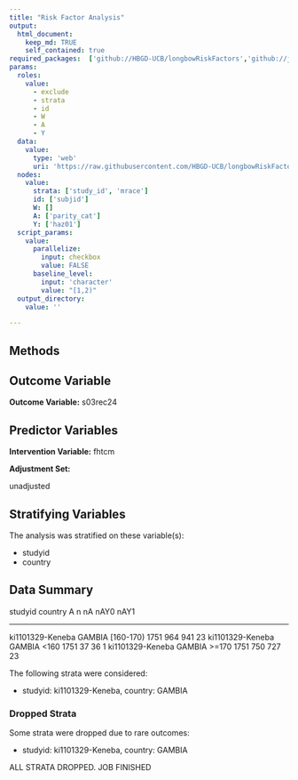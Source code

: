 ```yaml
---
title: "Risk Factor Analysis"
output: 
  html_document:
    keep_md: TRUE
    self_contained: true
required_packages:  ['github://HBGD-UCB/longbowRiskFactors','github://jeremyrcoyle/skimr@vector_types', 'github://tlverse/delayed']
params:
  roles:
    value:
      - exclude
      - strata
      - id
      - W
      - A
      - Y
  data: 
    value: 
      type: 'web'
      uri: 'https://raw.githubusercontent.com/HBGD-UCB/longbowRiskFactors/master/inst/sample_data/birthwt_data.rdata'
  nodes:
    value:
      strata: ['study_id', 'mrace']
      id: ['subjid']
      W: []
      A: ['parity_cat']
      Y: ['haz01']
  script_params:
    value:
      parallelize:
        input: checkbox
        value: FALSE
      baseline_level:
        input: 'character'
        value: "[1,2)"
  output_directory:
    value: ''

---
```








## Methods
## Outcome Variable

**Outcome Variable:** s03rec24

## Predictor Variables

**Intervention Variable:** fhtcm

**Adjustment Set:**

unadjusted

## Stratifying Variables

The analysis was stratified on these variable(s):

* studyid
* country

## Data Summary

studyid            country   A               n    nA   nAY0   nAY1
-----------------  --------  ----------  -----  ----  -----  -----
ki1101329-Keneba   GAMBIA    [160-170)    1751   964    941     23
ki1101329-Keneba   GAMBIA    <160         1751    37     36      1
ki1101329-Keneba   GAMBIA    >=170        1751   750    727     23


The following strata were considered:

* studyid: ki1101329-Keneba, country: GAMBIA

### Dropped Strata

Some strata were dropped due to rare outcomes:

* studyid: ki1101329-Keneba, country: GAMBIA


ALL STRATA DROPPED. JOB FINISHED














